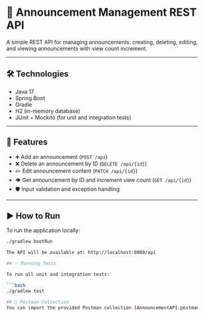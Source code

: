 # 📢 Announcement Management REST API

A simple REST API for managing announcements: creating, deleting, editing, and viewing announcements with view count increment.

---

## 🛠 Technologies

- Java 17  
- Spring Boot  
- Gradle  
- H2 (in-memory database)  
- JUnit + Mockito (for unit and integration tests)

---

## 🚀 Features

- ➕ Add an announcement (`POST /api`)
- ❌ Delete an announcement by ID (`DELETE /api/{id}`)
- ✏️ Edit announcement content (`PATCH /api/{id}`)
- 👁️ Get announcement by ID and increment view count (`GET /api/{id}`)
- 🛡️ Input validation and exception handling

---

## ▶️ How to Run

To run the application locally:

```bash
./gradlew bootRun

The API will be available at: http://localhost:8080/api

## ✅ Running Tests

To run all unit and integration tests:

```bash
./gradlew test

## 📂 Postman Collection
You can import the provided Postman collection (AnnouncementAPI.postman_collection.json) to test all endpoints with example requests.